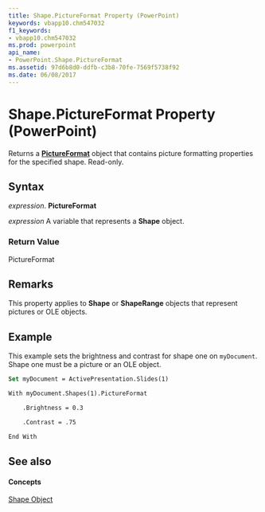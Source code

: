 ```yaml
---
title: Shape.PictureFormat Property (PowerPoint)
keywords: vbapp10.chm547032
f1_keywords:
- vbapp10.chm547032
ms.prod: powerpoint
api_name:
- PowerPoint.Shape.PictureFormat
ms.assetid: 97d6b8d0-ddfb-c3b8-70fe-7569f5738f92
ms.date: 06/08/2017
---
```



# Shape.PictureFormat Property (PowerPoint)

Returns a  **[PictureFormat](PowerPoint.PictureFormat.md)** object that contains picture formatting properties for the specified shape. Read-only.


## Syntax

 _expression_. **PictureFormat**

 _expression_ A variable that represents a **Shape** object.


### Return Value

PictureFormat


## Remarks

This property applies to  **Shape** or **ShapeRange** objects that represent pictures or OLE objects.


## Example

This example sets the brightness and contrast for shape one on  `myDocument`. Shape one must be a picture or an OLE object.


```vb
Set myDocument = ActivePresentation.Slides(1)

With myDocument.Shapes(1).PictureFormat

    .Brightness = 0.3

    .Contrast = .75

End With
```


## See also


#### Concepts


[Shape Object](PowerPoint.Shape.md)

